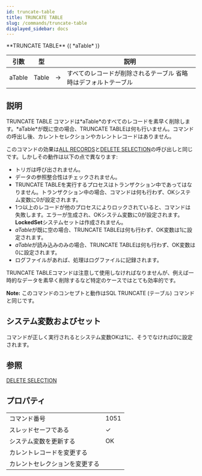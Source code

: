```yaml
---
id: truncate-table
title: TRUNCATE TABLE
slug: /commands/truncate-table
displayed_sidebar: docs
---
```


<!--REF #_command_.TRUNCATE TABLE.Syntax-->**TRUNCATE TABLE** {( *aTable* )}<!-- END REF-->
<!--REF #_command_.TRUNCATE TABLE.Params-->
| 引数 | 型 |  | 説明 |
| --- | --- | --- | --- |
| aTable | Table | &#8594;  | すべてのレコードが削除されるテーブル 省略時はデフォルトテーブル |

<!-- END REF-->

## 説明 

<!--REF #_command_.TRUNCATE TABLE.Summary-->TRUNCATE TABLE コマンドは*aTable*のすべてのレコードを素早く削除します。<!-- END REF-->*aTable*が既に空の場合、TRUNCATE TABLEは何も行いません。コマンドの呼出し後、カレントセレクションやカレントレコードはありません。

このコマンドの効果は[ALL RECORDS](all-records.md "ALL RECORDS")と[DELETE SELECTION](delete-selection.md "DELETE SELECTION")の呼び出しと同じです。しかしその動作は以下の点で異なります:

* トリガは呼び出されません。
* データの参照整合性はチェックされません。
* TRUNCATE TABLEを実行するプロセスはトランザクション中であってはなりません。トランザクション中の場合、コマンドは何も行わず、OKシステム変数に0が設定されます。
* 1つ以上のレコードが他のプロセスによりロックされていると、コマンドは失敗します。エラーが生成され、OKシステム変数に0が設定されます。**LockedSet**システムセットは作成されません。
* *aTable*が既に空の場合、TRUNCATE TABLEは何も行わず、OK変数は1に設定されます。
* *aTable*が読み込みのみの場合、TRUNCATE TABLEは何も行わず、OK変数は0に設定されます。
* ログファイルがあれば、処理はログファイルに記録されます。

TRUNCATE TABLEコマンドは注意して使用しなければなりませんが、例えば一時的なデータを素早く削除するなど特定のケースではとても効率的です。

**Note:** このコマンドのコンセプトと動作はSQL TRUNCATE (テーブル) コマンドと同じです。

## システム変数およびセット 

コマンドが正しく実行されるとシステム変数OKは1に、そうでなければ0に設定されます。

## 参照 

[DELETE SELECTION](delete-selection.md)  

## プロパティ

|  |  |
| --- | --- |
| コマンド番号 | 1051 |
| スレッドセーフである | &check; |
| システム変数を更新する | OK |
| カレントレコードを変更する ||
| カレントセレクションを変更する ||


